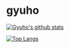 # gyuho

[![Gyuho's github stats](https://github-readme-stats.vercel.app/api?username=gyuhojp&theme=dark&show_icons=true)](https://github.com/anuraghazra/github-readme-stats)


[![Top Langs](https://github-readme-stats.vercel.app/api/top-langs/?username=gyuhojp&layout=compact)](https://github.com/anuraghazra/github-readme-stats)

